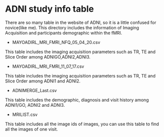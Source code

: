 # ADNI study info table

There are so many table in the website of ADNI, so it is a little confused for novice(like me). This directory includes the information of Imaging Acquisition and participants demographic within the fMRI.

- MAYOADIRL_MRI_FMRI_NFQ_05_04_20.csv 

This table includes the imaging acquisition parameters such as TR, TE and Slice Order among ADNIGO,ADNI2,ADNI3.

- MAYOADIRL_MRI_FMRI_11_07_17.csv 

This table includes the imaging acquisition parameters such as TR, TE and Slice Order among ADNI1 and ADNI2.

- ADNIMERGE_Last.csv 

This table includes the demographic, diagnosis and visit history among ADNI1/GO, ADNI2 and ADNI3.

- MRILIST.csv

This table includes all the image ids of images, you can use this table to find all the images of one visit.